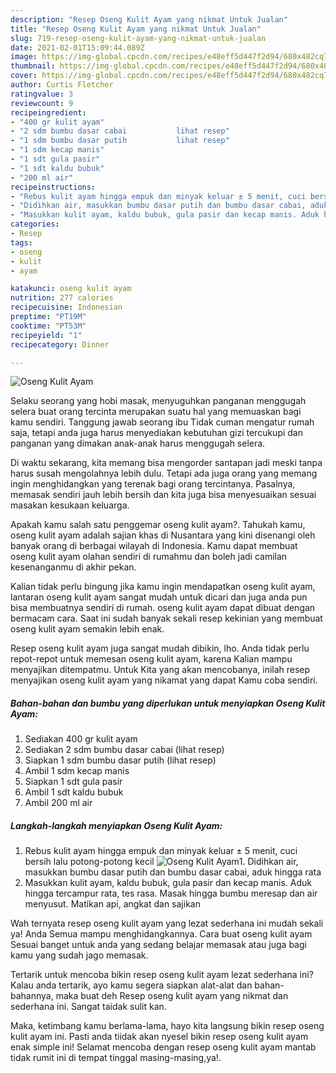 ```yaml
---
description: "Resep Oseng Kulit Ayam yang nikmat Untuk Jualan"
title: "Resep Oseng Kulit Ayam yang nikmat Untuk Jualan"
slug: 719-resep-oseng-kulit-ayam-yang-nikmat-untuk-jualan
date: 2021-02-01T15:09:44.089Z
image: https://img-global.cpcdn.com/recipes/e48eff5d447f2d94/680x482cq70/oseng-kulit-ayam-foto-resep-utama.jpg
thumbnail: https://img-global.cpcdn.com/recipes/e48eff5d447f2d94/680x482cq70/oseng-kulit-ayam-foto-resep-utama.jpg
cover: https://img-global.cpcdn.com/recipes/e48eff5d447f2d94/680x482cq70/oseng-kulit-ayam-foto-resep-utama.jpg
author: Curtis Fletcher
ratingvalue: 3
reviewcount: 9
recipeingredient:
- "400 gr kulit ayam"
- "2 sdm bumbu dasar cabai           lihat resep"
- "1 sdm bumbu dasar putih           lihat resep"
- "1 sdm kecap manis"
- "1 sdt gula pasir"
- "1 sdt kaldu bubuk"
- "200 ml air"
recipeinstructions:
- "Rebus kulit ayam hingga empuk dan minyak keluar ± 5 menit, cuci bersih lalu potong-potong kecil"
- "Didihkan air, masukkan bumbu dasar putih dan bumbu dasar cabai, aduk hingga rata"
- "Masukkan kulit ayam, kaldu bubuk, gula pasir dan kecap manis. Aduk hingga tercampur rata, tes rasa. Masak hingga bumbu meresap dan air menyusut. Matikan api, angkat dan sajikan"
categories:
- Resep
tags:
- oseng
- kulit
- ayam

katakunci: oseng kulit ayam 
nutrition: 277 calories
recipecuisine: Indonesian
preptime: "PT19M"
cooktime: "PT53M"
recipeyield: "1"
recipecategory: Dinner

---
```



![Oseng Kulit Ayam](https://img-global.cpcdn.com/recipes/e48eff5d447f2d94/680x482cq70/oseng-kulit-ayam-foto-resep-utama.jpg)

Selaku seorang yang hobi masak, menyuguhkan panganan menggugah selera buat orang tercinta merupakan suatu hal yang memuaskan bagi kamu sendiri. Tanggung jawab seorang ibu Tidak cuman mengatur rumah saja, tetapi anda juga harus menyediakan kebutuhan gizi tercukupi dan panganan yang dimakan anak-anak harus menggugah selera.

Di waktu  sekarang, kita memang bisa mengorder santapan jadi meski tanpa harus susah mengolahnya lebih dulu. Tetapi ada juga orang yang memang ingin menghidangkan yang terenak bagi orang tercintanya. Pasalnya, memasak sendiri jauh lebih bersih dan kita juga bisa menyesuaikan sesuai masakan kesukaan keluarga. 



Apakah kamu salah satu penggemar oseng kulit ayam?. Tahukah kamu, oseng kulit ayam adalah sajian khas di Nusantara yang kini disenangi oleh banyak orang di berbagai wilayah di Indonesia. Kamu dapat membuat oseng kulit ayam olahan sendiri di rumahmu dan boleh jadi camilan kesenanganmu di akhir pekan.

Kalian tidak perlu bingung jika kamu ingin mendapatkan oseng kulit ayam, lantaran oseng kulit ayam sangat mudah untuk dicari dan juga anda pun bisa membuatnya sendiri di rumah. oseng kulit ayam dapat dibuat dengan bermacam cara. Saat ini sudah banyak sekali resep kekinian yang membuat oseng kulit ayam semakin lebih enak.

Resep oseng kulit ayam juga sangat mudah dibikin, lho. Anda tidak perlu repot-repot untuk memesan oseng kulit ayam, karena Kalian mampu menyajikan ditempatmu. Untuk Kita yang akan mencobanya, inilah resep menyajikan oseng kulit ayam yang nikamat yang dapat Kamu coba sendiri.

<!--inarticleads1-->

##### Bahan-bahan dan bumbu yang diperlukan untuk menyiapkan Oseng Kulit Ayam:

1. Sediakan 400 gr kulit ayam
1. Sediakan 2 sdm bumbu dasar cabai           (lihat resep)
1. Siapkan 1 sdm bumbu dasar putih           (lihat resep)
1. Ambil 1 sdm kecap manis
1. Siapkan 1 sdt gula pasir
1. Ambil 1 sdt kaldu bubuk
1. Ambil 200 ml air




<!--inarticleads2-->

##### Langkah-langkah menyiapkan Oseng Kulit Ayam:

1. Rebus kulit ayam hingga empuk dan minyak keluar ± 5 menit, cuci bersih lalu potong-potong kecil
<img src="https://img-global.cpcdn.com/steps/1da0fa8f40bd2187/160x128cq70/oseng-kulit-ayam-langkah-memasak-1-foto.jpg" alt="Oseng Kulit Ayam">1. Didihkan air, masukkan bumbu dasar putih dan bumbu dasar cabai, aduk hingga rata
1. Masukkan kulit ayam, kaldu bubuk, gula pasir dan kecap manis. Aduk hingga tercampur rata, tes rasa. Masak hingga bumbu meresap dan air menyusut. Matikan api, angkat dan sajikan




Wah ternyata resep oseng kulit ayam yang lezat sederhana ini mudah sekali ya! Anda Semua mampu menghidangkannya. Cara buat oseng kulit ayam Sesuai banget untuk anda yang sedang belajar memasak atau juga bagi kamu yang sudah jago memasak.

Tertarik untuk mencoba bikin resep oseng kulit ayam lezat sederhana ini? Kalau anda tertarik, ayo kamu segera siapkan alat-alat dan bahan-bahannya, maka buat deh Resep oseng kulit ayam yang nikmat dan sederhana ini. Sangat taidak sulit kan. 

Maka, ketimbang kamu berlama-lama, hayo kita langsung bikin resep oseng kulit ayam ini. Pasti anda tiidak akan nyesel bikin resep oseng kulit ayam enak simple ini! Selamat mencoba dengan resep oseng kulit ayam mantab tidak rumit ini di tempat tinggal masing-masing,ya!.

